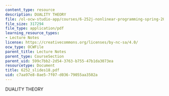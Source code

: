 ```yaml
---
content_type: resource
description: DUALITY THEORY
file: /ol-ocw-studio-app/courses/6-252j-nonlinear-programming-spring-2003/c7aa97e88ae57f07d03679055aa3502a_6252_slides18.pdf
file_size: 317294
file_type: application/pdf
learning_resource_types:
- Lecture Notes
license: https://creativecommons.org/licenses/by-nc-sa/4.0/
ocw_type: OCWFile
parent_title: Lecture Notes
parent_type: CourseSection
parent_uid: 599c7bb2-2d54-3763-b755-47b1da3073ea
resourcetype: Document
title: 6252_slides18.pdf
uid: c7aa97e8-8ae5-7f07-d036-79055aa3502a
---
```

DUALITY THEORY